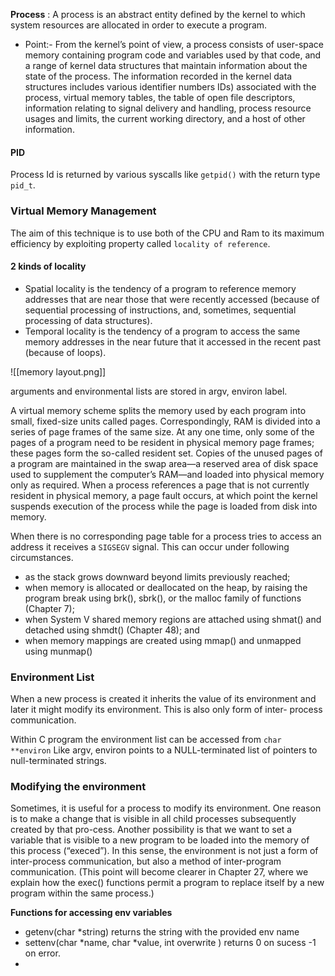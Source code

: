 **Process** : A process is an abstract entity defined by the kernel to which system resources are allocated  in order to execute a program.

* Point:- 
From the kernel’s point of view, a process consists of user-space memory containing program code and variables used by that code, and a range of kernel data structures that maintain information about the state of the process. The information recorded in the kernel data structures includes various identifier numbers IDs) associated with the process, virtual memory tables, the table of open file descriptors, information relating to signal delivery and handling, process resource usages and limits, the current working directory, and a host of other information.

#### PID
Process Id is returned by various syscalls like `getpid()` with the return type `pid_t`.

### Virtual Memory Management
The aim of this technique is to use both of the CPU and Ram to its maximum efficiency by exploiting  property called `locality of reference`. 

#### 2 kinds of locality
- Spatial locality is the tendency of a program to reference memory addresses that are near those that were recently accessed (because of sequential processing of instructions, and, sometimes, sequential processing of data structures).
- Temporal locality is the tendency of a program to access the same memory
addresses in the near future that it accessed in the recent past (because of
loops).


![[memory layout.png]]

arguments and environmental lists are stored in argv, environ label.

A virtual memory scheme splits the memory used by each program into small,
fixed-size units called pages. Correspondingly, RAM is divided into a series of page frames of the same size. At any one time, only some of the pages of a program need to be resident in physical memory page frames; these pages form the so-called resident set. Copies of the unused pages of a program are maintained in the swap area—a reserved area of disk space used to supplement the computer’s RAM—and loaded into physical memory only as required. When a process references a page that is not currently resident in physical memory, a page fault occurs, at which point the kernel suspends execution of the process while the page is loaded from disk into memory.

When there is no corresponding page table for a process tries to access an address it receives a `SIGSEGV` signal. 
This can occur under following circumstances.
- as the stack grows downward beyond limits previously reached;
- when memory is allocated or deallocated on the heap, by raising the program
break using brk(), sbrk(), or the malloc family of functions (Chapter 7);
- when System V shared memory regions are attached using shmat() and
detached using shmdt() (Chapter 48); and
-  when memory mappings are created using mmap() and unmapped using
munmap()


### Environment List 
When a new process is created it inherits the value of its environment and later it might modify its environment. This is also only form of inter- process communication. 

Within C program the environment list can be accessed from `char **environ` Like argv, environ points to a NULL-terminated list of pointers to null-terminated strings.

  
### Modifying the environment
Sometimes, it is useful for a process to modify its environment. One reason is to make a change that is visible in all child processes subsequently created by that pro-cess. Another possibility is that we want to set a variable that is visible to a new program to be loaded into the memory of this process (“execed”). In this sense, the environment is not just a form of inter-process communication, but also a method of inter-program communication. (This point will become clearer in Chapter 27, where we explain how the exec() functions permit a program to replace itself by a
new program within the same process.)

**Functions for accessing env variables**
- getenv(char *string) returns the string with the provided env name
- settenv(char *name, char *value, int overwrite ) returns 0 on sucess -1 on error.
- 
